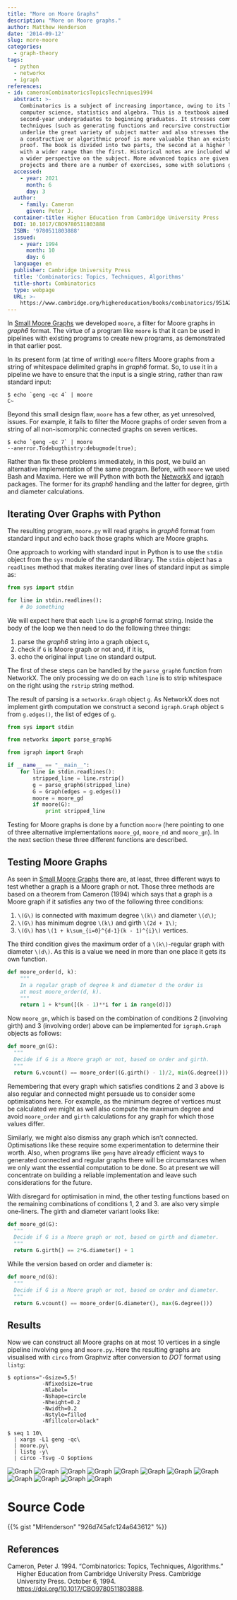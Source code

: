 ```yaml
---
title: "More on Moore Graphs"
description: "More on Moore graphs."
author: Matthew Henderson
date: '2014-09-12'
slug: more-moore
categories:
  - graph-theory
tags:
  - python
  - networkx
  - igraph
references:
- id: cameronCombinatoricsTopicsTechniques1994
  abstract: >-
    Combinatorics is a subject of increasing importance, owing to its links with
    computer science, statistics and algebra. This is a textbook aimed at
    second-year undergraduates to beginning graduates. It stresses common
    techniques (such as generating functions and recursive construction) which
    underlie the great variety of subject matter and also stresses the fact that
    a constructive or algorithmic proof is more valuable than an existence
    proof. The book is divided into two parts, the second at a higher level and
    with a wider range than the first. Historical notes are included which give
    a wider perspective on the subject. More advanced topics are given as
    projects and there are a number of exercises, some with solutions given.
  accessed:
    - year: 2021
      month: 6
      day: 3
  author:
    - family: Cameron
      given: Peter J.
  container-title: Higher Education from Cambridge University Press
  DOI: 10.1017/CBO9780511803888
  ISBN: '9780511803888'
  issued:
    - year: 1994
      month: 10
      day: 6
  language: en
  publisher: Cambridge University Press
  title: 'Combinatorics: Topics, Techniques, Algorithms'
  title-short: Combinatorics
  type: webpage
  URL: >-
    https://www.cambridge.org/highereducation/books/combinatorics/951A2163C96B61B09140F054E021A9FE
---
```


In
[Small Moore Graphs](/post/2014/08/22/moore-graphs)
we developed
`moore`, a filter for Moore graphs in *graph6* format. The virtue of a program like
`moore` is that it can be used in pipelines with existing programs to create new
programs, as demonstrated in that earlier post.

In its present form (at time of writing) `moore` filters Moore graphs from a
string of whitespace delimited graphs in *graph6* format. So, to use it in a
pipeline we have to ensure that the input is a single string, rather than raw
standard input:

    $ echo `geng -qc 4` | moore
    C~

Beyond this small design flaw, `moore` has a few other, as yet unresolved,
issues. For example, it fails to filter the Moore graphs of order seven from a
string of all non-isomorphic connected graphs on seven vertices.

    $ echo `geng -qc 7` | moore
    --anerror.Todebugthistry:debugmode(true);

Rather than fix these problems immediately, in this post, we build an
alternative implementation of the same program. Before, with `moore` we used
Bash and Maxima. Here we will Python with both the
[NetworkX](http://networkx.lanl.gov/)
and
[igraph](http://igraph.org/)
packages. The former for its *graph6* handling and the latter
for degree, girth and diameter calculations.

## Iterating Over Graphs with Python

The resulting program, `moore.py` will read graphs in *graph6* format from
standard input and echo back those graphs which are Moore graphs.

One approach to working with standard input in Python is to use the `stdin`
object from the `sys` module of the standard library. The `stdin` object has a
`readlines` method that makes iterating over lines of standard input as simple
as:

``` python
from sys import stdin

for line in stdin.readlines():
    # Do something
```

We will expect here that each `line` is a *graph6* format string. Inside the
body of the loop we then need to do the following three things:

1.  parse the *graph6* string into a graph object `G`,
2.  check if `G` is Moore graph or not and, if it is,
3.  echo the original input `line` on standard output.

The first of these steps can be handled by the `parse_graph6` function from
NetworkX. The only processing we do on each `line` is to strip whitespace on
the right using the `rstrip` string method.

The result of parsing is a `networkx.Graph` object `g`. As NetworkX does not
implement girth computation we construct a second `igraph.Graph` object `G` from
`g.edges()`, the list of edges of `g`.

``` python
from sys import stdin

from networkx import parse_graph6

from igraph import Graph

if __name__ == "__main__":
    for line in stdin.readlines():
        stripped_line = line.rstrip()
        g = parse_graph6(stripped_line)
        G = Graph(edges = g.edges())
        moore = moore_gd
        if moore(G):
            print stripped_line
```

Testing for Moore graphs is done by a function `moore` (here pointing to one of
three alternative implementations `moore_gd`, `moore_nd` and `moore_gn`). In the
next section these three different functions are described.

## Testing Moore Graphs

As seen in
[Small Moore Graphs](/post/2014/08/22/moore-graphs)
there
are, at least, three different ways to test whether a graph is a Moore graph
or not. Those three methods are based on a theorem from
Cameron (1994)
which says that a graph is a Moore graph if
it satisfies any two of the following three conditions:

1.  `\(G\)` is connected with maximum degree `\(k\)` and diameter `\(d\)`;
2.  `\(G\)` has minimum degree `\(k\)` and girth `\(2d + 1\)`;
3.  `\(G\)` has `\(1 + k\sum_{i=0}^{d-1}(k - 1)^{i}\)` vertices.

The third condition gives the maximum order of a `\(k\)`-regular graph with
diameter `\(d\)`. As this is a value we need in more than one place it gets its
own function.

``` python
def moore_order(d, k):
    """
    In a regular graph of degree k and diameter d the order is
    at most moore_order(d, k).
    """
    return 1 + k*sum([(k - 1)**i for i in range(d)])
```

Now `moore_gn`, which is based on the combination of conditions 2 (involving
girth) and 3 (involving order) above can be implemented for `igraph.Graph`
objects as follows:

``` python
def moore_gn(G):
  """
  Decide if G is a Moore graph or not, based on order and girth.
  """
  return G.vcount() == moore_order((G.girth() - 1)/2, min(G.degree()))
```

Remembering that every graph which satisfies conditions 2 and 3 above is also
regular and connected might persuade us to consider some optimisations
here. For example, as the minimum degree of vertices must be calculated we might
as well also compute the maximum degree and avoid `moore_order` and `girth`
calculations for any graph for which those values differ.

Similarly, we might also dismiss any graph which isn’t connected. Optimisations
like these require some experimentation to determine their worth. Also, when
programs like `geng` have already efficient ways to generated connected and
regular graphs there will be circumstances when we only want the essential
computation to be done. So at present we will concentrate on building a reliable
implementation and leave such considerations for the future.

With disregard for optimisation in mind, the other testing functions based
on the remaining combinations of conditions 1, 2 and 3. are also very simple
one-liners. The girth and diameter variant looks like:

``` python
def moore_gd(G):
  """
  Decide if G is a Moore graph or not, based on girth and diameter.
  """
  return G.girth() == 2*G.diameter() + 1
```

While the version based on order and diameter is:

``` python
def moore_nd(G):
  """
  Decide if G is a Moore graph or not, based on order and diameter.
  """
  return G.vcount() == moore_order(G.diameter(), max(G.degree()))
```

## Results

Now we can construct all Moore graphs on at most 10 vertices in a single
pipeline involving `geng` and `moore.py`. Here the resulting graphs are
visualised with `circo` from Graphviz after conversion to *DOT* format using
`listg`:

    $ options="-Gsize=5,5!
               -Nfixedsize=true
               -Nlabel=
               -Nshape=circle
               -Nheight=0.2
               -Nwidth=0.2
               -Nstyle=filled
               -Nfillcolor=black"

    $ seq 1 10\
      | xargs -L1 geng -qc\
      | moore.py\
      | listg -y\
      | circo -Tsvg -O $options

![Graph](figure/noname.dot.svg)
![Graph](figure/noname.dot.2.svg)
![Graph](figure/noname.dot.3.svg)
![Graph](figure/noname.dot.4.svg)
![Graph](figure/noname.dot.5.svg)
![Graph](figure/noname.dot.6.svg)
![Graph](figure/noname.dot.7.svg)
![Graph](figure/noname.dot.8.svg)
![Graph](figure/noname.dot.9.svg)
![Graph](figure/noname.dot.10.svg)
![Graph](figure/noname.dot.11.svg)
![Graph](figure/noname.dot.12.svg)

# Source Code

{{% gist "MHenderson" "926d745afc124a643612" %}}

## References

<div id="refs" class="references csl-bib-body hanging-indent">

<div id="ref-cameronCombinatoricsTopicsTechniques1994" class="csl-entry">

Cameron, Peter J. 1994. “Combinatorics: Topics, Techniques, Algorithms.” Higher Education from Cambridge University Press. Cambridge University Press. October 6, 1994. <https://doi.org/10.1017/CBO9780511803888>.

</div>

</div>
